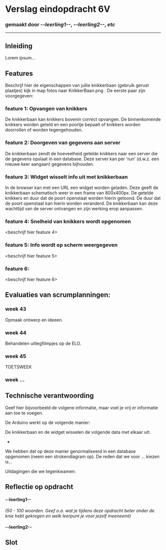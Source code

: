 # Verslag eindopdracht 6V
### gemaakt door *--leerling1--*, *--leerling2--*, *etc*

---

## Inleiding
Lorem ipsum...



## Features
Beschrijf hier de eigenschappen van jullie knikkerbaan (gebruik gerust plaatjes) kijk in map fotos naar KnikkerBaan.png . De eerste paar zijn voorgegeven:

### feature 1: Opvangen van knikkers
De knikkerbaan kan knikkers bovenin correct opvangen. De binnenkomende knikkers worden geteld en een poortje bepaalt of knikkers worden doorrollen of worden tegengehouden.

### feature 2: Doorgeven van gegevens aan server
De knikkerbaan zendt de hoeveelheid getelde knikkers naar een server die de gegevens opslaat in een database. Deze server kan per 'run' (d.w.z. een nieuwe keer aangaan) gegevens bijhouden.

### feature 3: Widget wisselt info uit met knikkerbaan
In de browser kan met een URL een widget worden geladen. Deze geeft de knikkerbaan schematisch weer in een frame van 800x400px. De getelde knikkers en duur dat de poort openstaat worden hierin getoond. De duur dat de poort openstaat kan hierin worden veranderd. De knikkerbaan kan deze wachttijd van de server ontvangen en zijn werking erop aanpassen.

### feature 4: Snelheid van knikkers wordt opgenomen
<beschrijf hier feature 4>


### feature 5: Info wordt op scherm weergegeven
<beschrijf hier feature 5>


### feature 6:
<beschrijf hier feature 6>



## Evaluaties van scrumplanningen:

### week 43

Opmaak ontwerp en ideeen.

### week 44

Behandelen uitlegfilmpjes op de ELO. 

### week 45

TOETSWEEK

### week ...



## Technische verantwoording
Geef hier bijvoorbeeld de volgene informatie, maar voel je vrij er informatie aan toe te voegen.

De Arduino werkt op de volgende manier:

De knikkerbaan en de widget wisselen de volgende data met elkaar uit:

- 

We hebben dat op deze manier genormaliseerd in een database opgenomen (neem een strokendiagram op). De reden dat we voor ... kiezen is...

Uitdagingen die we tegenkwamen:


## Reflectie op opdracht
#### --leerling1--
*(50 - 100 woorden. Geef o.a. wat je tijdens deze opdracht beter onder de knie hebt gekregen en welk leerpunt je voor jezelf meeneemt)*

#### --leerling2--




## Slot
